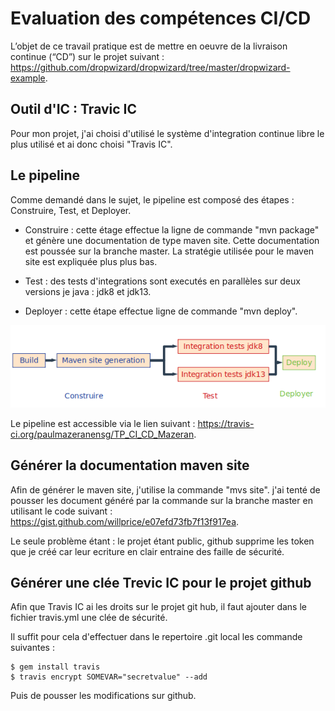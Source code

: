 # Evaluation des compétences CI/CD

  L’objet de ce travail pratique est de mettre en oeuvre de la livraison continue (“CD”) sur le projet suivant : 
https://github.com/dropwizard/dropwizard/tree/master/dropwizard-example.

## Outil d'IC : Travic IC

  Pour mon projet, j'ai choisi d'utilisé le système d'integration continue libre le plus utilisé et ai donc choisi "Travis IC". 

## Le pipeline

  Comme demandé dans le sujet, le pipeline est composé des étapes : Construire, Test, et Deployer.

* Construire : cette étage effectue la ligne de commande "mvn package" et génère une documentation de type maven site. Cette documentation est poussée sur la branche master. La stratégie utilisée pour le maven site est expliquée plus plus bas.

* Test : des tests d'integrations sont executés en parallèles sur deux versions je java : jdk8 et jdk13.

* Deployer : cette étape effectue ligne de commande "mvn deploy".


![40% center](pipelone.png)


Le pipeline est accessible via le lien suivant : https://travis-ci.org/paulmazeranensg/TP_CI_CD_Mazeran.


## Générer la documentation maven site

  Afin de générer le maven site, j'utilise la commande "mvs site". j'ai tenté de pousser les document généré par la commande sur la branche master en utilisant le code suivant : https://gist.github.com/willprice/e07efd73fb7f13f917ea.

Le seule problème étant : le projet étant public, github supprime les token que je créé car leur ecriture en clair entraine des faille de sécurité.


## Générer une clée Trevic IC pour le projet github

  Afin que Travis IC ai les droits sur le projet git hub, il faut ajouter dans le fichier travis.yml une clée de sécurité.

Il suffit pour cela d'effectuer dans le repertoire .git local les commande suivantes :

    $ gem install travis
    $ travis encrypt SOMEVAR="secretvalue" --add

Puis de pousser les modifications sur github.
        
